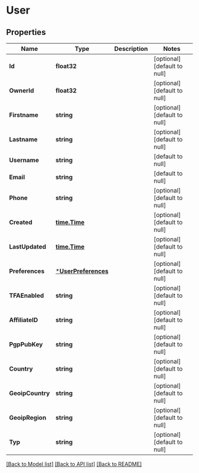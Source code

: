 # User

## Properties
Name | Type | Description | Notes
------------ | ------------- | ------------- | -------------
**Id** | **float32** |  | [optional] [default to null]
**OwnerId** | **float32** |  | [optional] [default to null]
**Firstname** | **string** |  | [optional] [default to null]
**Lastname** | **string** |  | [optional] [default to null]
**Username** | **string** |  | [default to null]
**Email** | **string** |  | [default to null]
**Phone** | **string** |  | [optional] [default to null]
**Created** | [**time.Time**](time.Time.md) |  | [optional] [default to null]
**LastUpdated** | [**time.Time**](time.Time.md) |  | [optional] [default to null]
**Preferences** | [***UserPreferences**](UserPreferences.md) |  | [optional] [default to null]
**TFAEnabled** | **string** |  | [optional] [default to null]
**AffiliateID** | **string** |  | [optional] [default to null]
**PgpPubKey** | **string** |  | [optional] [default to null]
**Country** | **string** |  | [optional] [default to null]
**GeoipCountry** | **string** |  | [optional] [default to null]
**GeoipRegion** | **string** |  | [optional] [default to null]
**Typ** | **string** |  | [optional] [default to null]

[[Back to Model list]](../README.md#documentation-for-models) [[Back to API list]](../README.md#documentation-for-api-endpoints) [[Back to README]](../README.md)


